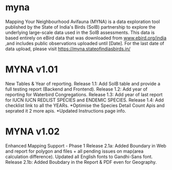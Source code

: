 # myna
Mapping Your Neighbourhood Avifauna (MYNA) is a data exploration tool published by the State of India's Birds (SoIB) partnership to explore the underlying large-scale data used in the SoIB assessments. This data is based entirely on eBird data that was downloaded from www.ebird.org/india ,and includes public observations uploaded until [Date]. For the last date of data upload, please visit https://myna.stateofindiasbirds.in/

# MYNA v1.01


New Tables & Year of reporting.
Release 1.1: Add SoIB table and provide a full testing report (Backend and Frontend).
Release 1.2: Add year of reporting for Waterbird Congregations.
Release 1.3: Add year of last report for IUCN IUCN REDLIST SPECIES and ENDEMIC SPECIES.
Release 1.4: Add checklist link to all the YEARs.
*Optimise the Species Detail Count Apis and seprated it 2 more apis.
*Updated Instructions page info. 

# MYNA v1.02
Enhanced Mapping Support - Phase 1
Release 2.1a: Added Boundary in Web and report for polygon and files + all pending issues on map(area calculation difference). Updated all English fonts to  Gandhi-Sans font.
Release 2.1b: Added Boubdary in the Report & PDF even for Geography. 



